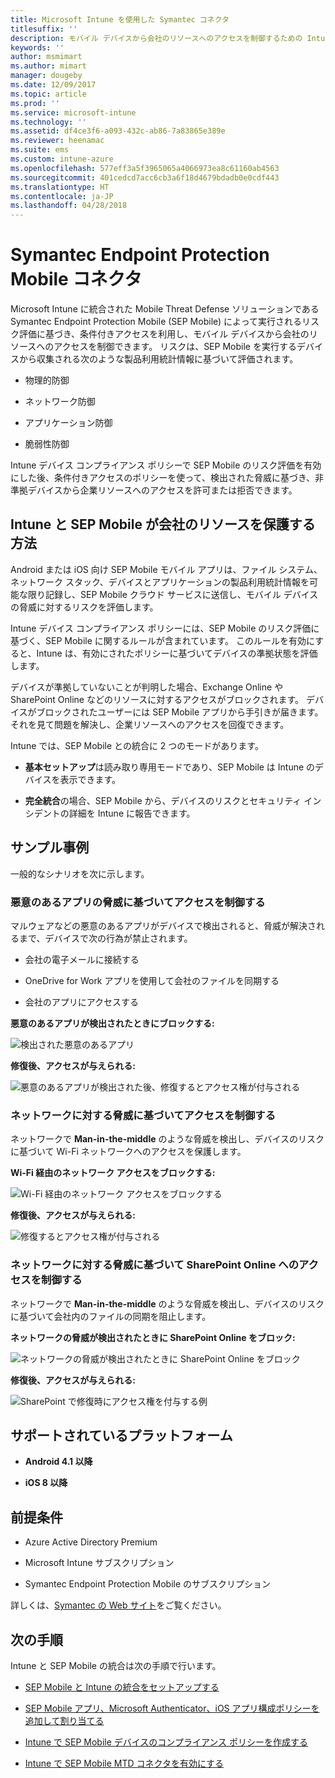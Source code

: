 ```yaml
---
title: Microsoft Intune を使用した Symantec コネクタ
titlesuffix: ''
description: モバイル デバイスから会社のリソースへのアクセスを制御するための Intune と Symantec Endpoint Protection Mobile の統合について説明します。
keywords: ''
author: msmimart
ms.author: mimart
manager: dougeby
ms.date: 12/09/2017
ms.topic: article
ms.prod: ''
ms.service: microsoft-intune
ms.technology: ''
ms.assetid: df4ce3f6-a093-432c-ab86-7a83865e389e
ms.reviewer: heenamac
ms.suite: ems
ms.custom: intune-azure
ms.openlocfilehash: 577eff3a5f3965065a4066973ea8c61160ab4563
ms.sourcegitcommit: 401cedcd7acc6cb3a6f18d4679bdadb0e0cdf443
ms.translationtype: HT
ms.contentlocale: ja-JP
ms.lasthandoff: 04/28/2018
---
```

# <a name="symantec-endpoint-protection-mobile-connector"></a>Symantec Endpoint Protection Mobile コネクタ

Microsoft Intune に統合された Mobile Threat Defense ソリューションである Symantec Endpoint Protection Mobile (SEP Mobile) によって実行されるリスク評価に基づき、条件付きアクセスを利用し、モバイル デバイスから会社のリソースへのアクセスを制御できます。 リスクは、SEP Mobile を実行するデバイスから収集される次のような製品利用統計情報に基づいて評価されます。

-   物理的防御

-   ネットワーク防御

-   アプリケーション防御

-   脆弱性防御

Intune デバイス コンプライアンス ポリシーで SEP Mobile のリスク評価を有効にした後、条件付きアクセスのポリシーを使って、検出された脅威に基づき、非準拠デバイスから企業リソースへのアクセスを許可または拒否できます。

## <a name="how-do-intune-and-sep-mobile-help-protect-your-company-resources"></a>Intune と SEP Mobile が会社のリソースを保護する方法

Android または iOS 向け SEP Mobile モバイル アプリは、ファイル システム、ネットワーク スタック、デバイスとアプリケーションの製品利用統計情報を可能な限り記録し、SEP Mobile クラウド サービスに送信し、モバイル デバイスの脅威に対するリスクを評価します。

Intune デバイス コンプライアンス ポリシーには、SEP Mobile のリスク評価に基づく、SEP Mobile に関するルールが含まれています。 このルールを有効にすると、Intune は、有効にされたポリシーに基づいてデバイスの準拠状態を評価します。

デバイスが準拠していないことが判明した場合、Exchange Online や SharePoint Online などのリソースに対するアクセスがブロックされます。 デバイスがブロックされたユーザーには SEP Mobile アプリから手引きが届きます。それを見て問題を解決し、企業リソースへのアクセスを回復できます。

Intune では、SEP Mobile との統合に 2 つのモードがあります。

-   **基本セットアップ**は読み取り専用モードであり、SEP Mobile は Intune のデバイスを表示できます。

-   **完全統合**の場合、SEP Mobile から、デバイスのリスクとセキュリティ インシデントの詳細を Intune に報告できます。

## <a name="sample-scenarios"></a>サンプル事例

一般的なシナリオを次に示します。

### <a name="control-access-based-on-threats-from-malicious-apps"></a>悪意のあるアプリの脅威に基づいてアクセスを制御する

マルウェアなどの悪意のあるアプリがデバイスで検出されると、脅威が解決されるまで、デバイスで次の行為が禁止されます。

-   会社の電子メールに接続する

-   OneDrive for Work アプリを使用して会社のファイルを同期する

-   会社のアプリにアクセスする

**悪意のあるアプリが検出されたときにブロックする:**

![検出された悪意のあるアプリ](./media/symantec-arch-1.png)

**修復後、アクセスが与えられる:**

![悪意のあるアプリが検出された後、修復するとアクセス権が付与される](./media/symantec-arch-2.png)

### <a name="control-access-based-on-threat-to-network"></a>ネットワークに対する脅威に基づいてアクセスを制御する

ネットワークで **Man-in-the-middle** のような脅威を検出し、デバイスのリスクに基づいて Wi-Fi ネットワークへのアクセスを保護します。

**Wi-Fi 経由のネットワーク アクセスをブロックする:**

![Wi-Fi 経由のネットワーク アクセスをブロックする](./media/symantec-arch-3.png)

**修復後、アクセスが与えられる:**

![修復するとアクセス権が付与される](./media/symantec-arch-4.png)

### <a name="control-access-to-sharepoint-online-based-on-threat-to-network"></a>ネットワークに対する脅威に基づいて SharePoint Online へのアクセスを制御する

ネットワークで **Man-in-the-middle** のような脅威を検出し、デバイスのリスクに基づいて会社内のファイルの同期を阻止します。

**ネットワークの脅威が検出されたときに SharePoint Online をブロック:**

![ネットワークの脅威が検出されたときに SharePoint Online をブロック](./media/symantec-arch-5.png)

**修復後、アクセスが与えられる:**

![SharePoint で修復時にアクセス権を付与する例](./media/symantec-arch-6.png)

## <a name="supported-platforms"></a>サポートされているプラットフォーム

-   **Android 4.1 以降**

-   **iOS 8 以降**

## <a name="pre-requisites"></a>前提条件

-   Azure Active Directory Premium

-   Microsoft Intune サブスクリプション

-   Symantec Endpoint Protection Mobile のサブスクリプション

詳しくは、[Symantec の Web サイト](https://www.skycure.com/skycure-microsoft-integration/)をご覧ください。

## <a name="next-steps"></a>次の手順

Intune と SEP Mobile の統合は次の手順で行います。

- [SEP Mobile と Intune の統合をセットアップする](skycure-mtd-connector-integration.md)

- [SEP Mobile アプリ、Microsoft Authenticator、iOS アプリ構成ポリシーを追加して割り当てる](mtd-apps-ios-app-configuration-policy-add-assign.md)

- [Intune で SEP Mobile デバイスのコンプライアンス ポリシーを作成する](mtd-device-compliance-policy-create.md)

- [Intune で SEP Mobile MTD コネクタを有効にする](mtd-connector-enable.md)
